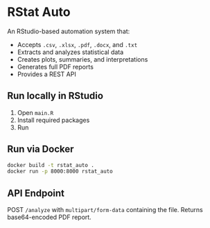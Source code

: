 # RStat Auto

An RStudio-based automation system that:
- Accepts `.csv`, `.xlsx`, `.pdf`, `.docx`, and `.txt`
- Extracts and analyzes statistical data
- Creates plots, summaries, and interpretations
- Generates full PDF reports
- Provides a REST API

## Run locally in RStudio
1. Open `main.R`
2. Install required packages
3. Run

## Run via Docker
```bash
docker build -t rstat_auto .
docker run -p 8000:8000 rstat_auto
```

## API Endpoint
POST `/analyze` with `multipart/form-data` containing the file.
Returns base64-encoded PDF report.
